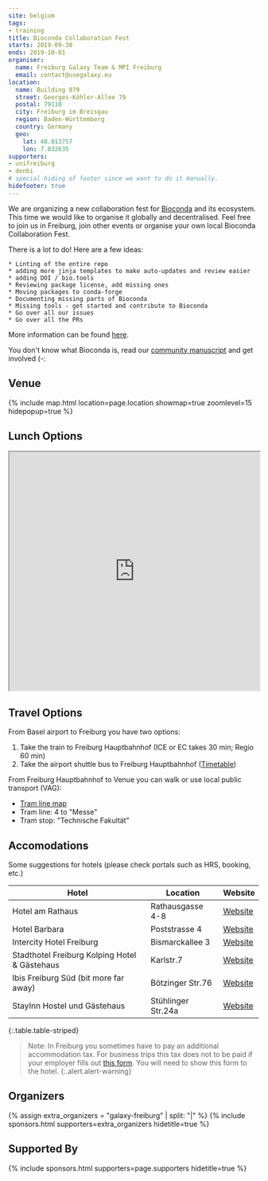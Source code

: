 ```yaml
---
site: belgium
tags:
- training
title: Bioconda Collaboration Fest
starts: 2019-09-30
ends: 2019-10-01
organiser:
  name: Freiburg Galaxy Team & MPI Freiburg
  email: contact@usegalaxy.eu
location:
  name: Building 079
  street: Georges-Köhler-Allee 79
  postal: 79110
  city: Freiburg im Breisgau
  region: Baden-Württemberg
  country: Germany
  geo:
    lat: 48.013757
    lon: 7.832635
supporters:
- unifreiburg
- denbi
# special hiding of footer since we want to do it manually.
hidefooter: true
---
```


We are organizing a new collaboration fest for [Bioconda](https://bioconda.github.io/) and its ecosystem. This time we would like to organise it globally and decentralised. Feel free to join us in Freiburg, join other events or organise your own local Bioconda Collaboration Fest.

There is a lot to do! Here are a few ideas:

    * Linting of the entire repo
    * adding more jinja templates to make auto-updates and review easier
    * adding DOI / bio.tools
    * Reviewing package license, add missing ones
    * Moving packages to conda-forge
    * Documenting missing parts of Bioconda
    * Missing tools - get started and contribute to Bioconda
    * Go over all our issues
    * Go over all the PRs

More information can be found [here](https://github.com/bioconda/bioconda-recipes/issues/16858). 

You don't know what Bioconda is, read our [community manuscript](https://www.ncbi.nlm.nih.gov/pubmed/29967506) and get involved (-:

## Venue

{% include map.html location=page.location showmap=true zoomlevel=15 hidepopup=true %}

<!-- # Important notes -->

<!-- ## Program: -->

## Lunch Options

<iframe src="https://www.google.com/maps/d/embed?mid=1Uf3CnJGR4LiUFfjs84nBwD7XyGW5H_je&hl" width="100%" height="480"></iframe>

<!-- ## Preparation -->

## Travel Options

From Basel airport to Freiburg you have two options:

1. Take the train to Freiburg Hauptbahnhof (ICE or EC takes 30 min; Regio 60 min)
2. Take the airport shuttle bus to Freiburg Hauptbahnhof ([Timetable](https://www.freiburger-reisedienst.de/en/airportbus/timetable.php))

From Freiburg Hauptbahnhof to Venue you can walk or use local public transport (VAG):

- [Tram line map](http://www.vag-freiburg.de/fahrplan-linien/netzplaene/liniennetzplan.html)
- Tram line: 4 to "Messe"
- Tram stop: "Technische Fakultät"

## Accomodations

Some suggestions for hotels (please check portals such as HRS, booking, etc.)

Hotel                                         | Location           | Website
--------------------------------------------- | ------------------ | ----------
Hotel am Rathaus                              | Rathausgasse 4-8   | [Website](http://www.am-rathaus.de/)
Hotel Barbara                                 | Poststrasse 4      | [Website](http://www.hotel-barbara.de/)
Intercity Hotel Freiburg                      | Bismarckallee 3    | [Website](http://de.intercityhotel.com/Freiburg/InterCityHotel-Freiburg)
Stadthotel Freiburg Kolping Hotel & Gästehaus | Karlstr.7          | [Website](http://www.hotel-freiburg.de/)
Ibis Freiburg Süd (bit more far away)         | Bötzinger Str.76   | [Website](http://www.accorhotels.com/de/hotel-2656-ibis-budget-freiburg-sued/index.shtml)
StayInn Hostel und Gästehaus                  | Stühlinger Str.24a | [Website](http://www.stayinn-freiburg.de/hostel-und-gaestehaus/)
{:.table.table-striped}

<!-- TODO: map -->

> Note:
> In Freiburg you sometimes have to pay an additional accommodation tax. For business trips this tax does not
> to be paid if your employer fills out [this form](http://www.freiburg.de/servicebw/UebernachtungSt_Arbeitgeberbescheinigung.pdf). You will need to show this form to the hotel.
{:.alert.alert-warning}

## Organizers

{% assign extra_organizers =  "galaxy-freiburg" | split: "|"  %}
{% include sponsors.html supporters=extra_organizers hidetitle=true %}

## Supported By

{% include sponsors.html supporters=page.supporters hidetitle=true %}

